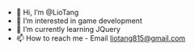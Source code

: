 - 👋 Hi, I’m @LioTang
- 👀 I’m interested in game development
- 🌱 I’m currently learning JQuery
- 📫 How to reach me - Email liotang815@gmail.com

<!---
LioTang/LioTang is a ✨ special ✨ repository because its `README.md` (this file) appears on your GitHub profile.
You can click the Preview link to take a look at your changes.
--->
